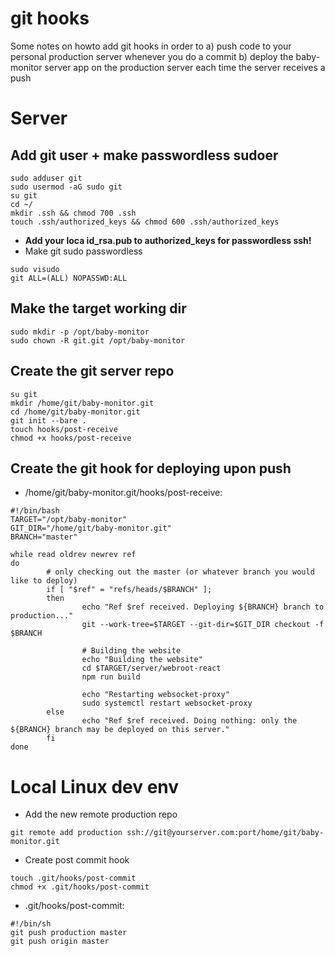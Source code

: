 git hooks
=========
Some notes on howto add git hooks in order to
a) push code to your personal production server whenever you do a commit
b) deploy the baby-monitor server app on the production server each time the server receives a push

Server
======

Add git user + make passwordless sudoer
---------------------------------------
```
sudo adduser git
sudo usermod -aG sudo git
su git
cd ~/
mkdir .ssh && chmod 700 .ssh
touch .ssh/authorized_keys && chmod 600 .ssh/authorized_keys
```
- **Add your loca id_rsa.pub to authorized_keys for passwordless ssh!**
- Make git sudo passwordless
```
sudo visudo
git ALL=(ALL) NOPASSWD:ALL
```
Make the target working dir
---------------------------
```
sudo mkdir -p /opt/baby-monitor
sudo chown -R git.git /opt/baby-monitor
```

Create the git server repo
--------------------------
```
su git
mkdir /home/git/baby-monitor.git
cd /home/git/baby-monitor.git
git init --bare .
touch hooks/post-receive
chmod +x hooks/post-receive
```

Create the git hook for deploying upon push
-------------------------------------------
- /home/git/baby-monitor.git/hooks/post-receive:
```
#!/bin/bash                                                                                                                        
TARGET="/opt/baby-monitor"
GIT_DIR="/home/git/baby-monitor.git"
BRANCH="master"

while read oldrev newrev ref
do
        # only checking out the master (or whatever branch you would like to deploy)                                               
        if [ "$ref" = "refs/heads/$BRANCH" ];
        then
                echo "Ref $ref received. Deploying ${BRANCH} branch to production..."
                git --work-tree=$TARGET --git-dir=$GIT_DIR checkout -f $BRANCH

                # Building the website                                                                                             
                echo "Building the website"
                cd $TARGET/server/webroot-react
                npm run build

                echo "Restarting websocket-proxy"
                sudo systemctl restart websocket-proxy
        else
                echo "Ref $ref received. Doing nothing: only the ${BRANCH} branch may be deployed on this server."
        fi
done
```

Local Linux dev env
===================

- Add the new remote production repo
```
git remote add production ssh://git@yourserver.com:port/home/git/baby-monitor.git
```

- Create post commit hook
```
touch .git/hooks/post-commit
chmod +x .git/hooks/post-commit
```
- .git/hooks/post-commit:
```
#!/bin/sh                                                                                          
git push production master                                                                         
git push origin master
```
